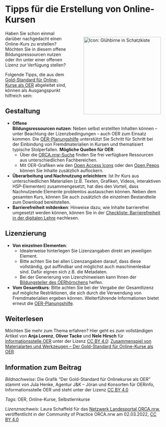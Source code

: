 # Tipps für die Erstellung von Online-Kursen

<img src="https://github.com/lindahalm-hsbi/infOERmiert/assets/149470876/a7c342d6-d84a-48dc-bf1d-7c2039d641aa" style="float: right; margin: 20px 0px 20px 50px" alt="Icon: Glühbirne in Schatzkiste" title="Zeichnung: Bild mit goldenem Rahmen, im Bild ein Bildschirm mit Aufschrift Online-Kurse" width="250px"/> 

Haben Sie schon einmal darüber nachgedacht einen Online-Kurs zu erstellen? Möchten Sie in diesem offene Bildungsressourcen nutzen oder ihn unter einer offenen Lizenz zur Verfügung stellen?

Folgende Tipps, die aus dem [Gold-Standard für Online-Kurse als OER](https://open-educational-resources.de/goldstandard-onlinekurs/) abgeleitet sind, können als Ausgangspunkt hilfreich sein:

## Gestaltung

- **Offene Bildungsressourcen nutzen**: Neben selbst erstellten Inhalten können – unter Beachtung der Lizenzbedingungen – auch OER zum Einsatz kommen. Die [OER-Planungshilfe](https://tibhannover.gitlab.io/oer/oer-wizard/html/wizard-modal.html#step-1) unterstützt Sie Schritt für Schritt bei der Einbindung von Fremdmaterialien in Kursen und thematisiert typische Stolperfallen.
**Mögliche Quellen für OER**:
    - Über die [ORCA.nrw-Suche](https://www.orca.nrw/) finden Sie frei verfügbare Ressourcen aus unterschiedlichen Fachbereichen.
    - Mit OER-Grafiken wie den [Open Access Icons](https://commons.wikimedia.org/wiki/Category:Open_Access_Icons) oder den [Open Peeps](https://www.openpeeps.com/) können Sie Inhalte zusätzlich auflockern.
- **Überarbeitung und Nachnutzung erleichtern**: Ist Ihr Kurs aus unterschiedlichen Materialien (z.B. Texten, Grafiken, Videos, interaktiven H5P-Elementen) zusammengesetzt, hat dies den Vorteil, dass Nachnutzende Elemente problemlos austauschen können. Neben dem gesamten Kurs, können Sie auch zusätzlich die einzelnen Bestandteile zum Download bereitstellen.
- **Barrierefreiheit mitdenken**: Hinweise dazu, wie Inhalte barrierefrei umgesetzt werden können, können Sie in der [Checkliste: Barrierefreiheit in der digitalen Lehre](https://barrierefreiheit.dh.nrw/fileadmin/user_upload/barrierefreiheit/Publikationen/Checkliste_Barrierefreiheit_in_der_digitalen_Lehre_Jan24.pdf) nachlesen.

## Lizenzierung

- **Von einzelnen Elementen**:
    - Idealerweise hinterlegen Sie Lizenzangaben direkt am jeweiligen Element.
    - Bitte achten Sie bei allen Lizenzangaben darauf, dass diese vollständig, gut auffindbar und möglichst auch maschinenlesbar sind. Dafür eignen sich z.B. die Metadaten.
    - Bei der Generierung von Lizenzhinweisen kann Ihnen der [Bildungsteiler des OERhörnchens](https://oerhoernchen.de/bildungsteiler/) helfen.
- **Vom Gesamtkurs**: Bitte achten Sie bei der Vergabe der Gesamtlizenz auf mögliche Restriktionen, die sich durch die Verwendung von Fremdmaterialien ergeben können. Weiterführende Informationen bietet erneut die [OER-Planungshilfe](https://tibhannover.gitlab.io/oer/oer-wizard/html/wizard-modal.html#step-1).

## Weiterlesen
Möchten Sie mehr zum Thema erfahren? Hier geht es zum vollständigen Artikel von **Anja Lorenz**, **Oliver Tacke** und **Nele Hirsch** für [Informationsstelle OER](https://open-educational-resources.de/) unter der Lizenz [CC BY 4.0](https://creativecommons.org/licenses/by/4.0/legalcode): [Zusammenspiel von Materialarten und Werkzeugen – Der Gold-Standard für Online-Kurse als OER](https://open-educational-resources.de/goldstandard-onlinekurs/)

## Information zum Beitrag

*Bildnachweise*: Die Grafik “Der Gold-Standard für Onlinekurse als OER” stammt von Jula Henke, Agentur J&K – Jöran und Konsorten für OERinfo, Informationsstelle OER und steht unter der Lizenz [CC BY 4.0](https://creativecommons.org/licenses/by/4.0/legalcode)

*Tags*: OER, Online-Kurse, Selbstlernkurse

*Lizenznachweis*: Laura Schaffeld für das <a href="http://www.orca.nrw/ueber-uns/netzwerk" target="_blank">Netzwerk Landesportal ORCA.nrw</a>, veröffentlicht in der Community of Practice ORCA.nrw am 02.03.2022, <a href="https://creativecommons.org/licenses/by/4.0/" target="_blank">CC BY 4.0</a>

